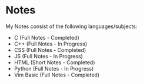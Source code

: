 # Notes
My Notes consist of the following languages/subjects:
- C (Full Notes - Completed)
- C++ (Full Notes - In Progress)
- CSS (Full Notes - Completed)
- JS (Full Notes - In Progress)
- HTML (Short Notes - Completed)
- Python (Full Notes - In Progress)
- Vim Basic (Full Notes - Completed)